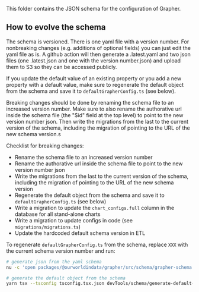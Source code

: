 This folder contains the JSON schema for the configuration of Grapher.

## How to evolve the schema

The schema is versioned. There is one yaml file with a version number. For nonbreaking changes (e.g. additions of optional fields) you can just
edit the yaml file as is. A github action will then generate a .latest.yaml and two json files (one .latest.json and one with the version number.json)
and upload them to S3 so they can be accessed publicly.

If you update the default value of an existing property or you add a new property with a default value, make sure to regenerate the default object from the schema and save it to `defaultGrapherConfig.ts` (see below).

Breaking changes should be done by renaming the schema file to an increased version number. Make sure to also rename the authorative url
inside the schema file (the "$id" field at the top level) to point to the new version number json. Then write the migrations from the last to
the current version of the schema, including the migration of pointing to the URL of the new schema version.s

Checklist for breaking changes:

- Rename the schema file to an increased version number
- Rename the authorative url inside the schema file to point to the new version number json
- Write the migrations from the last to the current version of the schema, including the migration of pointing to the URL of the new schema version
- Regenerate the default object from the schema and save it to `defaultGrapherConfig.ts` (see below)
- Write a migration to update the `chart_configs.full` column in the database for all stand-alone charts
- Write a migration to update configs in code (see `migrations/migrations.ts`)
- Update the hardcoded default schema version in ETL

To regenerate `defaultGrapherConfig.ts` from the schema, replace `XXX` with the current schema version number and run:

```bash
# generate json from the yaml schema
nu -c 'open packages/@ourworldindata/grapher/src/schema/grapher-schema.XXX.yaml | to json' > packages/@ourworldindata/grapher/src/schema/grapher-schema.XXX.json

# generate the default object from the schema
yarn tsx --tsconfig tsconfig.tsx.json devTools/schema/generate-default-object-from-schema.ts packages/@ourworldindata/grapher/src/schema/grapher-schema.XXX.json --save-ts packages/@ourworldindata/grapher/src/schema/defaultGrapherConfig.ts
```
